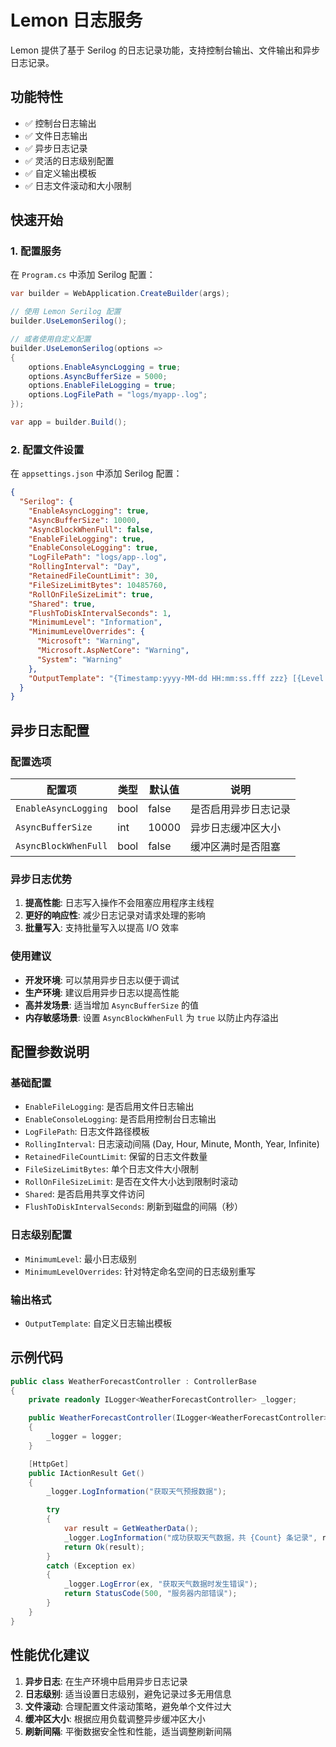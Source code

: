 # Lemon 日志服务

Lemon 提供了基于 Serilog 的日志记录功能，支持控制台输出、文件输出和异步日志记录。

## 功能特性

- ✅ 控制台日志输出
- ✅ 文件日志输出
- ✅ 异步日志记录
- ✅ 灵活的日志级别配置
- ✅ 自定义输出模板
- ✅ 日志文件滚动和大小限制

## 快速开始

### 1. 配置服务

在 `Program.cs` 中添加 Serilog 配置：

```csharp
var builder = WebApplication.CreateBuilder(args);

// 使用 Lemon Serilog 配置
builder.UseLemonSerilog();

// 或者使用自定义配置
builder.UseLemonSerilog(options =>
{
    options.EnableAsyncLogging = true;
    options.AsyncBufferSize = 5000;
    options.EnableFileLogging = true;
    options.LogFilePath = "logs/myapp-.log";
});

var app = builder.Build();
```

### 2. 配置文件设置

在 `appsettings.json` 中添加 Serilog 配置：

```json
{
  "Serilog": {
    "EnableAsyncLogging": true,
    "AsyncBufferSize": 10000,
    "AsyncBlockWhenFull": false,
    "EnableFileLogging": true,
    "EnableConsoleLogging": true,
    "LogFilePath": "logs/app-.log",
    "RollingInterval": "Day",
    "RetainedFileCountLimit": 30,
    "FileSizeLimitBytes": 10485760,
    "RollOnFileSizeLimit": true,
    "Shared": true,
    "FlushToDiskIntervalSeconds": 1,
    "MinimumLevel": "Information",
    "MinimumLevelOverrides": {
      "Microsoft": "Warning",
      "Microsoft.AspNetCore": "Warning",
      "System": "Warning"
    },
    "OutputTemplate": "{Timestamp:yyyy-MM-dd HH:mm:ss.fff zzz} [{Level:u3}] {Message:lj}{NewLine}{Exception}"
  }
}
```

## 异步日志配置

### 配置选项

| 配置项               | 类型 | 默认值 | 说明                 |
| -------------------- | ---- | ------ | -------------------- |
| `EnableAsyncLogging` | bool | false  | 是否启用异步日志记录 |
| `AsyncBufferSize`    | int  | 10000  | 异步日志缓冲区大小   |
| `AsyncBlockWhenFull` | bool | false  | 缓冲区满时是否阻塞   |

### 异步日志优势

1. **提高性能**: 日志写入操作不会阻塞应用程序主线程
2. **更好的响应性**: 减少日志记录对请求处理的影响
3. **批量写入**: 支持批量写入以提高 I/O 效率

### 使用建议

- **开发环境**: 可以禁用异步日志以便于调试
- **生产环境**: 建议启用异步日志以提高性能
- **高并发场景**: 适当增加 `AsyncBufferSize` 的值
- **内存敏感场景**: 设置 `AsyncBlockWhenFull` 为 `true` 以防止内存溢出

## 配置参数说明

### 基础配置

- `EnableFileLogging`: 是否启用文件日志输出
- `EnableConsoleLogging`: 是否启用控制台日志输出
- `LogFilePath`: 日志文件路径模板
- `RollingInterval`: 日志滚动间隔 (Day, Hour, Minute, Month, Year, Infinite)
- `RetainedFileCountLimit`: 保留的日志文件数量
- `FileSizeLimitBytes`: 单个日志文件大小限制
- `RollOnFileSizeLimit`: 是否在文件大小达到限制时滚动
- `Shared`: 是否启用共享文件访问
- `FlushToDiskIntervalSeconds`: 刷新到磁盘的间隔（秒）

### 日志级别配置

- `MinimumLevel`: 最小日志级别
- `MinimumLevelOverrides`: 针对特定命名空间的日志级别重写

### 输出格式

- `OutputTemplate`: 自定义日志输出模板

## 示例代码

```csharp
public class WeatherForecastController : ControllerBase
{
    private readonly ILogger<WeatherForecastController> _logger;

    public WeatherForecastController(ILogger<WeatherForecastController> logger)
    {
        _logger = logger;
    }

    [HttpGet]
    public IActionResult Get()
    {
        _logger.LogInformation("获取天气预报数据");

        try
        {
            var result = GetWeatherData();
            _logger.LogInformation("成功获取天气数据，共 {Count} 条记录", result.Count);
            return Ok(result);
        }
        catch (Exception ex)
        {
            _logger.LogError(ex, "获取天气数据时发生错误");
            return StatusCode(500, "服务器内部错误");
        }
    }
}
```

## 性能优化建议

1. **异步日志**: 在生产环境中启用异步日志记录
2. **日志级别**: 适当设置日志级别，避免记录过多无用信息
3. **文件滚动**: 合理配置文件滚动策略，避免单个文件过大
4. **缓冲区大小**: 根据应用负载调整异步缓冲区大小
5. **刷新间隔**: 平衡数据安全性和性能，适当调整刷新间隔
